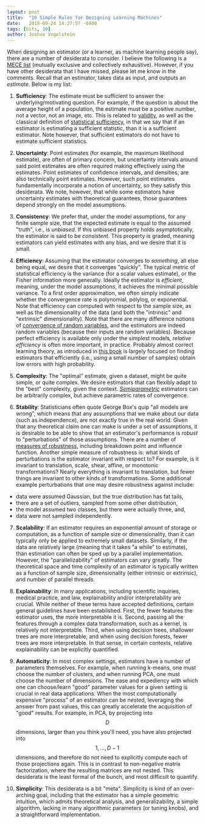```yaml
---
layout: post
title:  "10 Simple Rules for Designing Learning Machines"
date:   2018-09-24 14:27:57 -0400
tags: [bits, 10]
author: Joshua Vogelstein
---
```



When designing an estimator (or a learner, as machine learning people say), there are a number of desiderata to consider.  I believe the following is a [MECE list](https://en.wikipedia.org/wiki/MECE_principle) (mutually exclusive and collectively exhaustive).  However, if you have other desiderata that I have missed, please let me know in the comments.  Recall that an estimator, takes data as input, and outputs an *estimate*.  Below is my list:

1. **Sufficiency**: The estimate must be sufficient to answer the underlying/motivating question.  For example, if the question is about the average height of a population, the estimate must be a positive number, not a vector, not an image, etc.  This is related to [validity](https://en.wikipedia.org/wiki/Validity_(statistics)), as well as the classical definition of [statistical sufficiency](https://en.wikipedia.org/wiki/Sufficient_statistic), in that we say that if an estimator is estimating a sufficient statistic, than it is a sufficient estimator. Note however, that sufficient estimators do not have to estimate sufficient statistics.

2. **Uncertainty**:  Point estimates (for example, the maximum likelihood estimate), are often of primary concern, but uncertainty intervals around said point estimates are often required making effectively using the estimates.  Point estimates of confidence intervals, and densities, are also technically point estimates.  However, such point estimates fundamentally incorporate a notion of uncertainty, so they satisfy this desiderata.  We note, however, that while some estimators have uncertainty estimates with theoretical guarantees, those guarantees depend strongly on the model assumptions.

4. **Consistency**:  We prefer that, under the model assumptions, for any finite sample size, that the expected estimate is equal to the assumed "truth", i.e., is *unbiased*.  If this unbiased property holds asymptotically, the estimator is said to be  *consistent*.  This property is graded, meaning estimators can yield estimates with any bias, and we desire that it is small.   


6. **Efficiency**:  Assuming that the estimator converges to *something*, all else being equal, we desire that it converges "quickly".  The typical metric of statistical efficiency is the variance (for a scalar values estimate), or the Fisher information more generally.  Ideally the estimator is *efficient*, meaning, under the model assumptions, it achieves the minimal possible variance.  To a first order approximation, we often simply indicate whether the convergence rate is polynomial, polylog, or exponential.  Note that efficiency can computed with respect to the sample size, as well as the dimensionality of the data (and both the "intrinsic" and "extrinsic" dimensionality). Note that there are many difference notions of [convergence of random variables](https://en.wikipedia.org/wiki/Convergence_of_random_variables), and the estimators are indeed random variables (because their inputs are random variables). Because perfect efficiency is available only under the simplest models, *relative efficiency* is often more important, in practice.  Probably almost correct learning theory, as introduced in [this book](http://a.co/d/bYJlTWA) is largely focused on finding estimators that efficiently (i.e., using a small number of samples) obtain low errors with high probability.


3. **Complexity**: The "optimal" estimate, given a dataset, might be quite simple, or quite complex. We desire estimators that can flexibly adapt to the "best" complexity, given the context.  [*Semiparametric*](https://www.amazon.com/Efficient-Adaptive-Estimation-Semiparametric-Models/dp/0387984739/ref=sr_1_6?s=books&ie=UTF8&qid=1537811338&sr=1-6&keywords=semiparametric)  estimators  can be arbitrarily complex, but  achieve parametric rates of convergence.


5. **Stability**: Statisticians often quote George Box's quip "all models are wrong", which means that any assumptions that we make about our data (such as independence), are not exactly true in the real world.  Given that any theoretical claim one can make is under a set of assumptions, it is desirable to be able to show that an estimator's performance is *robust* to "perturbations" of those assumptions.  There are a number of [measures  of robustness](https://en.wikipedia.org/wiki/Robust_statistics#Measures_of_robustness), including breakdown point and influence function. Another simple measure of robustness is: what kinds of perturbations is the estimator invariant with respect to? For example, is it invariant to translation, scale, shear, affine, or monotonic transformations? Nearly everything is invariant to translation, but fewer things are invariant to other kinds of transformations. Some additional example perturbations that one may desire robustness against include:
- data were assumed Gaussian, but the true distribution has fat tails,
- there are a set of outliers, sampled from some other distribution,
- the model assumed two classes, but there were actually three, and,
- data were not sampled independently.


7. **Scalability**: If an estimator requires an exponential amount of storage or computation, as a function of sample size or dimensionality, than it can typically only be applied to extremely small datasets.  Similarly, if the data are relatively large (meaning that it takes "a while" to estimate), than estimation can often be sped up by a parallel implementation.  However, the "parallelizability" of estimators can vary greatly.  The theoretical space and time complexity of an estimator is typically written as a function of sample size,  dimensionality (either intrinsic or extrinsic), and number of parallel threads.

9. **Explainability**: In many applications, including scientific inquiries, medical practice, and law, explainability and/or interpretability are crucial.  While neither of these terms have accepted definitions, certain general guidelines have been established.  First, the fewer features the estimator uses, the more interpretable it is.  Second, passing all the features through a complex data transformation, such as a kernel, is relatively not interpretable.  Third, when using decision trees, shallower trees are more interpretable, and when using decision forests, fewer trees are more interpretable.  In that sense, in certain contexts, relative explainability can be explicitly quantified.

7. **Automaticity**: In most complex settings, estimators have a number of parameters themselves.  For example, when running k-means, one must choose the number of clusters, and when running PCA, one must choose the number of dimensions. The ease and expediency with which one can choose/learn "good" parameter values for a given setting is crucial in real data applications.  When the most computationally expensive "process" of an estimator can be nested, leveraging the answer from past values, this can greatly accelerate the acquisition of "good" results.  For example, in PCA, by projecting into $$D$$ dimensions, larger than you think you'll need, you have also projected into $$1, \ldots, D-1$$ dimensions, and therefore do not need to explicitly compute each of those projections again. This is in contrast to non-negative matrix factorization, where the resulting matrices are not nested. This desiderata is the least formal of the bunch, and most difficult to quantify.

10. **Simplicity**: This desiderata is a bit "meta".  Simplicity is kind of an over-arching goal, including that the estimator has a simple geometric intuition, which admits theoretical analysis, and generalizability, a simple algorithm, lacking in many algorithmic parameters (or tuning knobs), and a straightforward implementation.
